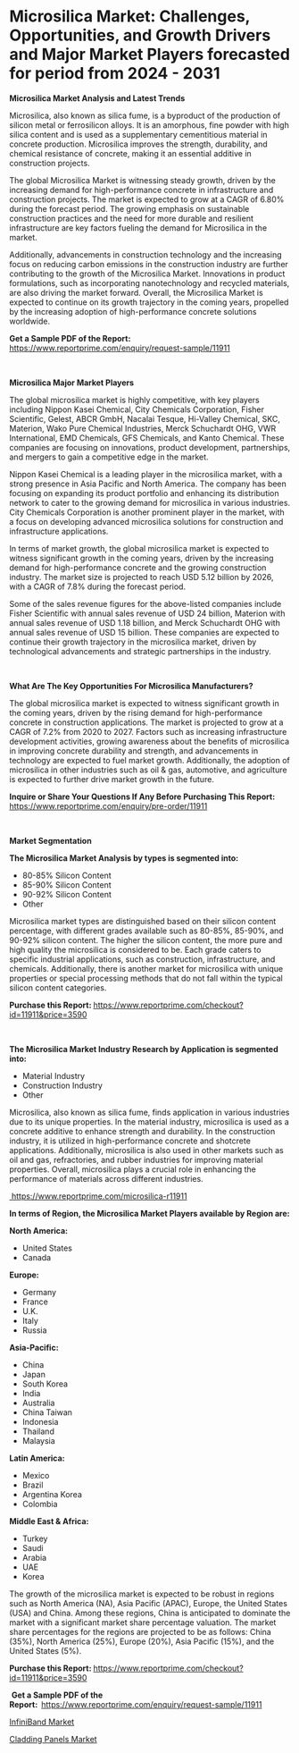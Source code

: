 <p><h1>Microsilica Market: Challenges, Opportunities, and Growth Drivers and Major Market Players forecasted for period from 2024 - 2031</h1></p><p><strong>Microsilica Market Analysis and Latest Trends</strong></p>
<p><p>Microsilica, also known as silica fume, is a byproduct of the production of silicon metal or ferrosilicon alloys. It is an amorphous, fine powder with high silica content and is used as a supplementary cementitious material in concrete production. Microsilica improves the strength, durability, and chemical resistance of concrete, making it an essential additive in construction projects.</p><p>The global Microsilica Market is witnessing steady growth, driven by the increasing demand for high-performance concrete in infrastructure and construction projects. The market is expected to grow at a CAGR of 6.80% during the forecast period. The growing emphasis on sustainable construction practices and the need for more durable and resilient infrastructure are key factors fueling the demand for Microsilica in the market.</p><p>Additionally, advancements in construction technology and the increasing focus on reducing carbon emissions in the construction industry are further contributing to the growth of the Microsilica Market. Innovations in product formulations, such as incorporating nanotechnology and recycled materials, are also driving the market forward. Overall, the Microsilica Market is expected to continue on its growth trajectory in the coming years, propelled by the increasing adoption of high-performance concrete solutions worldwide.</p></p>
<p><strong>Get a Sample PDF of the Report:&nbsp;</strong> <a href="https://www.reportprime.com/enquiry/request-sample/11911">https://www.reportprime.com/enquiry/request-sample/11911</a></p>
<p>&nbsp;</p>
<p><strong>Microsilica Major Market Players</strong></p>
<p><p>The global microsilica market is highly competitive, with key players including Nippon Kasei Chemical, City Chemicals Corporation, Fisher Scientific, Gelest, ABCR GmbH, Nacalai Tesque, Hi-Valley Chemical, SKC, Materion, Wako Pure Chemical Industries, Merck Schuchardt OHG, VWR International, EMD Chemicals, GFS Chemicals, and Kanto Chemical. These companies are focusing on innovations, product development, partnerships, and mergers to gain a competitive edge in the market.</p><p>Nippon Kasei Chemical is a leading player in the microsilica market, with a strong presence in Asia Pacific and North America. The company has been focusing on expanding its product portfolio and enhancing its distribution network to cater to the growing demand for microsilica in various industries. City Chemicals Corporation is another prominent player in the market, with a focus on developing advanced microsilica solutions for construction and infrastructure applications.</p><p>In terms of market growth, the global microsilica market is expected to witness significant growth in the coming years, driven by the increasing demand for high-performance concrete and the growing construction industry. The market size is projected to reach USD 5.12 billion by 2026, with a CAGR of 7.8% during the forecast period.</p><p>Some of the sales revenue figures for the above-listed companies include Fisher Scientific with annual sales revenue of USD 24 billion, Materion with annual sales revenue of USD 1.18 billion, and Merck Schuchardt OHG with annual sales revenue of USD 15 billion. These companies are expected to continue their growth trajectory in the microsilica market, driven by technological advancements and strategic partnerships in the industry.</p></p>
<p>&nbsp;</p>
<p><strong>What Are The Key Opportunities For Microsilica Manufacturers?</strong></p>
<p><p>The global microsilica market is expected to witness significant growth in the coming years, driven by the rising demand for high-performance concrete in construction applications. The market is projected to grow at a CAGR of 7.2% from 2020 to 2027. Factors such as increasing infrastructure development activities, growing awareness about the benefits of microsilica in improving concrete durability and strength, and advancements in technology are expected to fuel market growth. Additionally, the adoption of microsilica in other industries such as oil & gas, automotive, and agriculture is expected to further drive market growth in the future.</p></p>
<p><strong>Inquire or Share Your Questions If Any Before Purchasing This Report:</strong> <a href="https://www.reportprime.com/enquiry/pre-order/11911">https://www.reportprime.com/enquiry/pre-order/11911</a></p>
<p>&nbsp;</p>
<p><strong>Market Segmentation</strong></p>
<p><strong>The Microsilica Market Analysis by types is segmented into:</strong></p>
<p><ul><li>80-85% Silicon Content</li><li>85-90% Silicon Content</li><li>90-92% Silicon Content</li><li>Other</li></ul></p>
<p><p>Microsilica market types are distinguished based on their silicon content percentage, with different grades available such as 80-85%, 85-90%, and 90-92% silicon content. The higher the silicon content, the more pure and high quality the microsilica is considered to be. Each grade caters to specific industrial applications, such as construction, infrastructure, and chemicals. Additionally, there is another market for microsilica with unique properties or special processing methods that do not fall within the typical silicon content categories.</p></p>
<p><strong>Purchase this Report:&nbsp;</strong><a href="https://www.reportprime.com/checkout?id=11911&price=3590">https://www.reportprime.com/checkout?id=11911&price=3590</a></p>
<p>&nbsp;</p>
<p><strong>The Microsilica Market Industry Research by Application is segmented into:</strong></p>
<p><ul><li>Material Industry</li><li>Construction Industry</li><li>Other</li></ul></p>
<p><p>Microsilica, also known as silica fume, finds application in various industries due to its unique properties. In the material industry, microsilica is used as a concrete additive to enhance strength and durability. In the construction industry, it is utilized in high-performance concrete and shotcrete applications. Additionally, microsilica is also used in other markets such as oil and gas, refractories, and rubber industries for improving material properties. Overall, microsilica plays a crucial role in enhancing the performance of materials across different industries.</p></p>
<p><a href="https://www.reportprime.com/microsilica-r11911">&nbsp;https://www.reportprime.com/microsilica-r11911</a></p>
<p><strong>In terms of Region, the Microsilica Market Players available by Region are:</strong></p>
<p>
    <p> <strong> North America: </strong>
        <ul>
            <li>United States</li>
            <li>Canada</li>
        </ul>
        </p> 
    <p> <strong> Europe: </strong>
        <ul>
            <li>Germany</li>
            <li>France</li>
            <li>U.K.</li>
            <li>Italy</li>
            <li>Russia</li>
        </ul>
        </p> 
    <p> <strong> Asia-Pacific: </strong>
        <ul>
            <li>China</li>
            <li>Japan</li>
            <li>South Korea</li>
            <li>India</li>
            <li>Australia</li>
            <li>China Taiwan</li>
            <li>Indonesia</li>
            <li>Thailand</li>
            <li>Malaysia</li>
        </ul>
        </p> 
    <p> <strong> Latin America: </strong>
        <ul>
            <li>Mexico</li>
            <li>Brazil</li>
            <li>Argentina Korea</li>
            <li>Colombia</li>
        </ul>
        </p> 
    <p> <strong> Middle East & Africa: </strong>
        <ul>
            <li>Turkey</li>
            <li>Saudi</li>
            <li>Arabia</li>
            <li>UAE</li>
            <li>Korea</li>
        </ul>
    </p>
    </p>
<p><p>The growth of the microsilica market is expected to be robust in regions such as North America (NA), Asia Pacific (APAC), Europe, the United States (USA) and China. Among these regions, China is anticipated to dominate the market with a significant market share percentage valuation. The market share percentages for the regions are projected to be as follows: China (35%), North America (25%), Europe (20%), Asia Pacific (15%), and the United States (5%).</p></p>
<p><strong>Purchase this Report: </strong><a href="https://www.reportprime.com/checkout?id=11911&price=3590">https://www.reportprime.com/checkout?id=11911&price=3590</a></p>
<p>&nbsp;<strong>Get a Sample PDF of the Report:&nbsp;&nbsp;</strong><a href="https://www.reportprime.com/enquiry/request-sample/11911">https://www.reportprime.com/enquiry/request-sample/11911</a></p>
<p><strong></strong></p>
<p><p><a href="https://view.publitas.com/reportprime-1/infiniband-market-size-reveals-the-best-marketing-channels-in-global-industry/">InfiniBand Market</a></p><p><a href="https://github.com/JennyferFeil2023/Market-Research-Report-List-1/blob/main/cladding-panels-market.md">Cladding Panels Market</a></p></p>